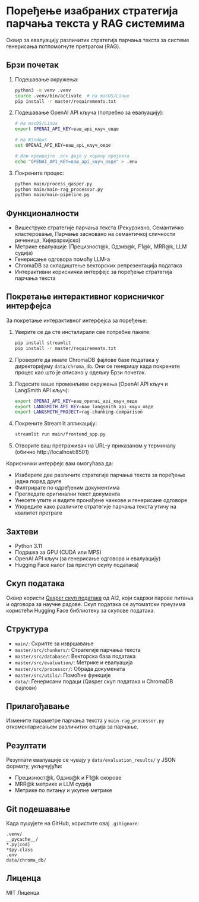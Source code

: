 # Поређење изабраних стратегија парчања текста у RAG системима

Оквир за евалуацију различитих стратегија парчања текста за системе генерисања потпомогнуте претрагом (RAG).

## Брзи почетак

1. Подешавање окружења:
   ```bash
   python3 -m venv .venv
   source .venv/bin/activate  # На macOS/Linux
   pip install -r master/requirements.txt
   ```

2. Подешавање OpenAI API кључа (потребно за евалуацију):
   ```bash
   # На macOS/Linux
   export OPENAI_API_KEY=ваш_api_кључ_овде
   
   # На Windows
   set OPENAI_API_KEY=ваш_api_кључ_овде
   
   # Или креирајте .env фајл у корену пројекта
   echo "OPENAI_API_KEY=ваш_api_кључ_овде" > .env
   ```

3. Покрените процес:
   ```bash
   python main/process_qasper.py
   python main/main-rag_processor.py
   python main/main-pipeline.py
   ```

## Функционалности

- Вишеструке стратегије парчања текста (Рекурзивно, Семантичко кластеровање, Парчање засновано на семантичкој сличности реченица, Хијерархијско)
- Метрике евалуације (Прецизност@k, Одзив@k, F1@k, MRR@k, LLM судија)
- Генерисање одговора помоћу LLM-а
- ChromaDB за складиштење векторских репрезентација података
- Интерактивни кориснички интерфејс за поређење стратегија парчања текста

## Покретање интерактивног корисничког интерфејса

За покретање интерактивног интерфејса за поређење:

1. Уверите се да сте инсталирали све потребне пакете:
   ```bash
   pip install streamlit
   pip install -r master/requirements.txt
   ```

2. Проверите да имате ChromaDB фајлове базе података у директоријуму `data/chroma_db`. Они се генеришу када покренете процес као што је описано у одељку Брзи почетак.

3. Подесите ваше променљиве окружења (OpenAI API кључ и LangSmith API кључ):
   ```bash
   export OPENAI_API_KEY=ваш_openai_api_кључ_овде
   export LANGSMITH_API_KEY=ваш_langsmith_api_кључ_овде
   export LANGSMITH_PROJECT=rag-chunking-comparison
   ```

4. Покрените Streamlit апликацију:
   ```bash
   streamlit run main/frontend_app.py
   ```

5. Отворите ваш претраживач на URL-у приказаном у терминалу (обично http://localhost:8501)

Кориснички интерфејс вам омогућава да:
- Изаберете две различите стратегије парчања текста за поређење једна поред друге
- Филтрирате по одређеним документима
- Прегледате оригинални текст документа
- Унесете упите и видите пронађене чанкове и генерисане одговоре
- Упоредите како различите стратегије парчања текста утичу на квалитет претраге

## Захтеви

- Python 3.11
- Подршка за GPU (CUDA или MPS)
- OpenAI API кључ (за генерисање одговора и евалуацију)
- Hugging Face налог (за приступ скупу података)

## Скуп података

Оквир користи [Qasper скуп података](https://allenai.org/data/qasper) од AI2, који садржи парове питања и одговора за научне радове. Скуп података се аутоматски преузима користећи Hugging Face библиотеку за скупове података.

## Структура

- `main/`: Скрипте за извршавање
- `master/src/chunkers/`: Стратегије парчања текста
- `master/src/database/`: Векторска база података
- `master/src/evaluation/`: Метрике и евалуација
- `master/src/processor/`: Обрада докумената
- `master/src/utils/`: Помоћне функције
- `data/`: Генерисани подаци (Qasper скуп података и ChromaDB фајлови)

## Прилагођавање

Измените параметре парчања текста у `main-rag_processor.py` откоментарисањем различитих опција за парчање.

## Резултати

Резултати евалуације се чувају у `data/evaluation_results/` у JSON формату, укључујући:
- Прецизност@k, Одзив@k и F1@k скорове
- MRR@k метрике и LLM судија
- Метрике по питању и укупне метрике

## Git подешавање

Када пушујете на GitHub, користите овај `.gitignore`:
```
.venv/
__pycache__/
*.py[cod]
*$py.class
.env
data/chroma_db/
```

## Лиценца

MIT Лиценца